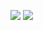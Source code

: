 ![](https://i.pinimg.com/originals/c0/69/cd/c069cd0359560d04c783d9c50127ae05.gif)
![](https://i.pinimg.com/originals/6e/e1/3d/6ee13d5ad39e5e8d5b9ffbd5aa4767e7.gif)

<!--
**Darumin/Darumin** is a ✨ _special_ ✨ repository because its `README.md` (this file) appears on your GitHub profile.

Here are some ideas to get you started:

- 🔭 I’m currently working on ...
- 🌱 I’m currently learning ...
- 👯 I’m looking to collaborate on ...
- 🤔 I’m looking for help with ...
- 💬 Ask me about ...
- 📫 How to reach me: ...
- 😄 Pronouns: ...
- ⚡ Fun fact: ...
-->
